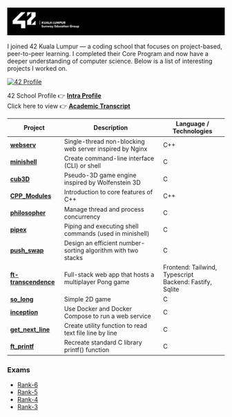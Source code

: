 ![42-banner](https://github.com/Mecha-Coder/42-School-Core-Program/blob/main/asset/42-banner.png)

I joined 42 Kuala Lumpur — a coding school that focuses on project-based, peer-to-peer learning. I completed their Core Program and now have a deeper understanding of computer science. Below is a list of interesting projects I worked on.

[![42 Profile](https://badge.mediaplus.ma/kettlebells/jpaul)](https://github.com/oakoudad/badge42)
<!-- ![Profile](https://github.com/Mecha-Coder/42-School-Core-Program/blob/main/asset/profile.png) -->

42 School Profile   👉 [**Intra Profile**](https://profile.intra.42.fr/users/jpaul)</br>
Click here to view 👉 [**Academic Transcript**](https://github.com/Mecha-Coder/42-School-Core-Program/blob/main/asset/transcript.pdf)


| Project | Description |                           Language / Technologies                       |
|---------|-------------|-------------------------------------------------------------------------|
| [**webserv**](https://github.com/Mecha-Coder/42-webserv)               | Single-thread non-blocking web server inspired by Nginx      | C++  |
| [**minishell**](https://github.com/Mecha-Coder/42-minishell)           | Create command-line interface (CLI) or shell                 | C  |
| [**cub3D**](https://github.com/Mecha-Coder/42-cub3D)                   | Pseudo-3D game engine inspired by Wolfenstein 3D             | C |
| [**CPP_Modules**](https://github.com/Mecha-Coder/42-cpp-modules)       | Introduction to core features of C++                         | C++  |
| [**philosopher**](https://github.com/Mecha-Coder/42-philosopher)       | Manage thread and process concurrency                        | C  |
| [**pipex**](https://github.com/Mecha-Coder/42-pipex)                   | Piping and executing shell commands (used in minishell)      | C  |
| [**push_swap**](https://github.com/Mecha-Coder/42-push-swap)           | Design an efficient number-sorting algorithm with two stacks | C  |
| [**ft-transcendence**](https://github.com/ruisheng95/ft_transcendence) | Full-stack web app that hosts a multiplayer Pong game        | Frontend: Tailwind, Typescript</br>Backend: Fastify, Sqlite |
| [**so_long**](https://github.com/Mecha-Coder/42-so-long)               | Simple 2D game                                               | C |
| [**inception**](https://github.com/Mecha-Coder/42-inception)           | Use Docker and Docker Compose to run a web service           | C  |
| [**get_next_line**](https://github.com/Mecha-Coder/42-get-next-line)   | Create utility function to read text file line by line       | C  |
| [**ft_printf**](https://github.com/Mecha-Coder/42-ft-printf)           | Recreate standard C library printf() function                | C  |


### **Exams**
- [Rank-6](https://github.com/Mecha-Coder/42-exam-rank6-miniserv)
- [Rank-5](https://github.com/Mecha-Coder/42-exam-rank5-cpp)
- [Rank-4](https://github.com/Mecha-Coder/42-exam-rank4-microshell)
- [Rank-3](https://github.com/Mecha-Coder/42-exam-rank3-gnl)

